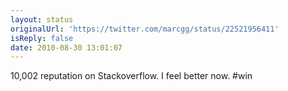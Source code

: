 ```yaml
---
layout: status
originalUrl: 'https://twitter.com/marcgg/status/22521956411'
isReply: false
date: 2010-08-30 13:01:07
---
```


10,002 reputation on Stackoverflow. I feel better now. #win
